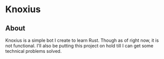 # Knoxius

## About

Knoxius is a simple bot I create to learn Rust.
Though as of right now, it is not functional.
I'll also be putting this project on hold till I can get some technical problems solved.
